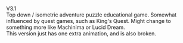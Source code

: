 V3.1  
Top down / isometric adventure puzzle educational game.
Somewhat influenced by quest games, such as King's Quest.
Might change to something more like Machinima or Lucid Dream.  
This version just has one extra animation, and is also broken.  
